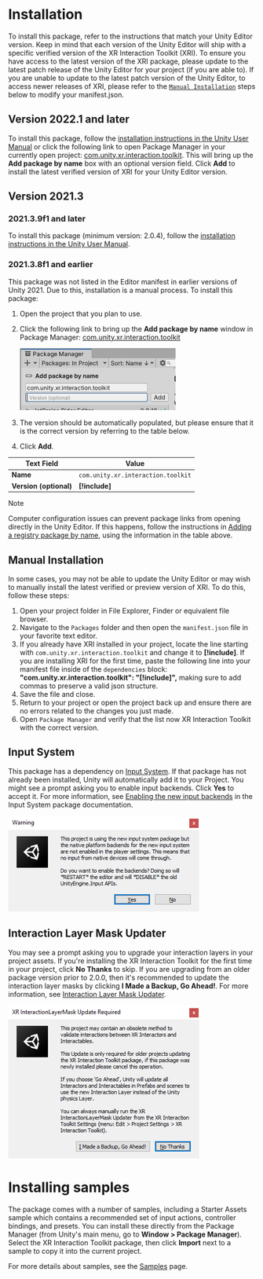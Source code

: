 # Installation

To install this package, refer to the instructions that match your Unity Editor version. Keep in mind that each version of the Unity Editor will ship with a specific verified version of the XR Interaction Toolkit (XRI). To ensure you have access to the latest version of the XRI package, please update to the latest patch release of the Unity Editor for your project (if you are able to). If you are unable to update to the latest patch version of the Unity Editor, to access newer releases of XRI, please refer to the [`Manual Installation`](#manual-installation) steps below to modify your manifest.json. 

## Version 2022.1 and later

To install this package, follow the [installation instructions in the Unity User Manual](https://docs.unity3d.com/2022.1/Documentation/Manual/upm-ui-install.html) or click the following link to open Package Manager in your currently open project:
[com.unity.xr.interaction.toolkit](com.unity3d.kharma:upmpackage/com.unity.xr.interaction.toolkit). This will bring up the **Add package by name** box with an optional version field. Click **Add** to install the latest verified version of XRI for your Unity Editor version.

## Version 2021.3

### 2021.3.9f1 and later

To install this package (minimum version: 2.0.4), follow the [installation instructions in the Unity User Manual](https://docs.unity3d.com/2021.3/Documentation/Manual/upm-ui-install.html).

### 2021.3.8f1 and earlier

This package was not listed in the Editor manifest in earlier versions of Unity 2021. Due to this, installation is a manual process. To install this package:
1. Open the project that you plan to use.
1. Click the following link to bring up the **Add package by name** window in Package Manager: 
[com.unity.xr.interaction.toolkit](com.unity3d.kharma:upmpackage/com.unity.xr.interaction.toolkit@3.0.0-pre.1) 

   ![installation-add-package-by-name](images/installation-add-package-by-name.png)

1. The version should be automatically populated, but please ensure that it is the correct version by referring to the table below.
1. Click **Add**.

|Text Field|Value|
|---|---|
|**Name**|`com.unity.xr.interaction.toolkit`|
|**Version (optional)**|**[!include[](includes/version.md)]**|

> [!NOTE]
> Computer configuration issues can prevent package links from opening directly in the Unity Editor. If this happens, follow the instructions in [Adding a registry package by name](https://docs.unity3d.com/2021.3/Documentation/Manual/upm-ui-quick.html), using the information in the table above.

## Manual Installation

In some cases, you may not be able to update the Unity Editor or may wish to manually install the latest verified or preview version of XRI. To do this, follow these steps: 
1. Open your project folder in File Explorer, Finder or equivalent file browser.
1. Navigate to the `Packages` folder and then open the `manifest.json` file in your favorite text editor. 
1. If you already have XRI installed in your project, locate the line starting with `com.unity.xr.interaction.toolkit` and change it to **[!include[](includes/version.md)]**. If you are installing XRI for the first time, paste the following line into your manifest file inside of the `dependencies` block: **"com.unity.xr.interaction.toolkit": "[!include[](includes/version.md)]",** making sure to add commas to preserve a valid json structure.
1. Save the file and close.
1. Return to your project or open the project back up and ensure there are no errors related to the changes you just made.
1. Open `Package Manager` and verify that the list now XR Interaction Toolkit with the correct version.

## Input System

This package has a dependency on [Input System](https://docs.unity3d.com/Packages/com.unity.inputsystem@1.7/manual/index.html). If that package has not already been installed, Unity will automatically add it to your Project. You might see a prompt asking you to enable input backends. Click **Yes** to accept it. For more information, see [Enabling the new input backends](https://docs.unity3d.com/Packages/com.unity.inputsystem@1.7/manual/Installation.html#enabling-the-new-input-backends) in the Input System package documentation.

![installation-prompt-input-backends](images/installation-prompt-input-backends.png)

## Interaction Layer Mask Updater

You may see a prompt asking you to upgrade your interaction layers in your project assets. If you're installing the XR Interaction Toolkit for the first time in your project, click **No Thanks** to skip. If you are upgrading from an older package version prior to 2.0.0, then it's recommended to update the interaction layer masks by clicking **I Made a Backup, Go Ahead!**. For more information, see [Interaction Layer Mask Updater](interaction-layers.md#interaction-layer-mask-updater).

![interaction-layer-mask-updater](images/interaction-layer-mask-updater.png)

# Installing samples

The package comes with a number of samples, including a Starter Assets sample which contains a recommended set of input actions, controller bindings, and presets. You can install these directly from the Package Manager (from Unity's main menu, go to **Window &gt; Package Manager**). Select the XR Interaction Toolkit package, then click **Import** next to a sample to copy it into the current project.

For more details about samples, see the [Samples](samples.md) page.
